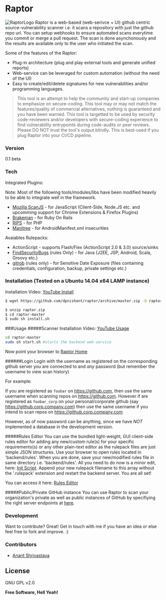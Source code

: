# Raptor
![RaptorLogo](http://daspatnaik.com/raptor/logo.png)
Raptor is a web-based (web-serivce + UI) github centric source-vulnerability scanner i.e. it scans a repository with just the github repo url. You can setup webhooks to ensure automated scans everytime you commit or merge a pull request. The scan is done asynchonously and the results are available only to the user who initiated the scan.

Some of the features of the Raptor:
  - Plug-in architecture (plug and play external tools and generate unified reports)
  - Web-service can be leveraged for custom automation (without the need of the UI) 
  - Easy to create/edit/delete signatures for new vulnerabilities and/or programming languages.

> This tool is an attempt to help the community and start-up companies to 
> emphasize on secure-coding. This tool may or may not match the features/quality of commercial alternatives, nothing is guaranteed and you have been warned. This tool is targetted to be used by security code-reviewers and/or developers with secure-coding experience to find vulnerability entrypoints during code-audits or peer reviews. Please DO NOT trust the tool's output blindly.
> This is best-used if you plug Raptor into your CI/CD pipeline.

### Version
0.1 beta

### Tech

Integrated Plugins:

Note: Most of the following tools/modules/libs have been modified heavily to be able to integrate well in the framework.

* [Mozilla ScanJS] - for JavaScript (Client-Side, Node.JS etc. and upcomming support for Chrome Extensions & Firefox Plugins)
* [Brakeman] - for Ruby On Rails
* [RIPS] - for PHP
* [Manitree] - for AndroidManifest.xml insecurities

Avaiables Rulepacks:
* ActionScript - supports Flash/Flex (ActionScript 2.0 & 3.0) source/sinks
* [FindSecurityBugs]  (rules Only) - for Java (J2EE, JSP, Android, Scala, Groovy etc.)
* [gitrob] (rules only) - for Sensitive Date Exposure (files containing credentials, configuration, backup, private settings etc.)

### Installation (Tested on a Ubuntu 14.04 x64 LAMP instance)

Installation Video: [YouTube Install]

```sh
$ wget https://github.com/dpnishant/raptor/archive/master.zip -O raptor.zip
```

```sh
$ unzip raptor.zip
$ cd raptor-master
$ sudo sh install.sh
```

###Usage
#####Scanner
Installation Video: [YouTube Usage]
```sh
cd raptor-master
sudo sh start.sh #starts the backend web-service
```
Now point your browser to [Raptor Home]

######Login
Login with the username as registered on the corresponding github server you are connected to and *any* password (but remember the username to view scan history)

For example: 

If you are registered as `foobar` on https://github.com, then use the same username when scanning repos on https://github.com. However if are registered as `foobar_corp` on your personal/corporate github (say https://github.corp.company.com) then use the same username if you intend to scan repos on https://github.corp.company.com

However, as of now password can be anything, since we have *NOT* implemented a database in the development version.

#####Rules Editor
You can use the bundled light-weight, GUI client-side rules editor for adding any new/custom rule(s) for your specific requirements(s) or any other plain-text editor as the rulepack files are just simple JSON structures. Use your browser to open rules located in 'backend/rules'. When you are done, save your new/modified rules file in same directory i.e. 'backend/rules'. All you need to do now is a minor edit, here: [Init Script]. Append your new rulepack filename to this array without the '.rulepack' extension and restart the backend server. You are all set!

You can access it here: [Rules Editor]

#####Public/Private GitHub instance
You can use Raptor to scan your organization's private as well as public instances of GitHub by specifiying the right server endpoints at [here][github_configs].

### Development

Want to contribute? Great! 
Get in touch with me if you have an idea or else feel free to fork and improve. :)

### Contributors

 - [Anant Shrivastava]

License
----

GNU GPL v2.0

**Free Software, Hell Yeah!**

[Mozilla ScanJS]:https://github.com/mozilla/scanjs
[Brakeman]:http://brakemanscanner.org/
[RIPS]:http://rips-scanner.sourceforge.net/
[Anant Shrivastava]:https://twitter.com/anantshri
[YouTube Install]:https://www.youtube.com/v/0KneQwJiUFk?start=0&end=537
[YouTube Usage]:https://www.youtube.com/v/0KneQwJiUFk?start=550
[Init Script]:https://github.com/dpnishant/raptor/blob/master/backend/raptor/init.py#L9
[Rules Editor]:http://127.0.0.1/raptor/editrules.php
[Raptor Home]:http://127.0.0.1/raptor/
[Manitree]:https://github.com/antitree/manitree/
[FindSecurityBugs]:http://h3xstream.github.io/find-sec-bugs/
[github_configs]:https://github.com/dpnishant/raptor/blob/master/start.sh#L9-L32
[gitrob]:https://github.com/michenriksen/gitrob
